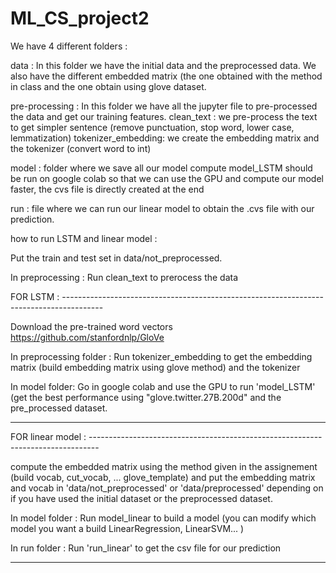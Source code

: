 # ML_CS_project2

We have 4 different folders : 

data : 	In this folder we have the initial data and the preprocessed data. 
	We also have the different embedded matrix (the one obtained with the method in class and the one obtain using glove dataset. 

pre-processing : 	In this folder we have all the jupyter file to pre-processed the data and get our training features. 
			clean_text : we pre-process the text to get simpler sentence (remove punctuation, stop word, lower case, lemmatization)
			tokenizer_embedding: we create the embedding matrix and the tokenizer (convert word to int) 

model : folder where we save all our model compute 
	model_LSTM should be run on google colab so that we can use the GPU and compute our model faster, the cvs file is directly created at the end

run : file where we can run our linear model to obtain the .cvs file with our prediction. 

how to run LSTM and linear model : 

Put the train and test set in data/not_preprocessed. 

In preprocessing : Run clean_text to prerocess the data 

FOR LSTM : ----------------------------------------------------------------------------------------

Download the pre-trained word vectors https://github.com/stanfordnlp/GloVe

In preprocessing folder : Run tokenizer_embedding to get the embedding matrix (build embedding matrix using glove method) and the tokenizer

In model folder: Go in google colab and use the GPU to run 'model_LSTM' (get the best performance using "glove.twitter.27B.200d" and the pre_processed dataset. 

---------------------------------------------------------------------------------------------------

FOR linear model : --------------------------------------------------------------------------------
 
compute the embedded matrix using the method given in the assignement (build vocab, cut_vocab, ... glove_template) and put the embedding matrix and vocab 
in 'data/not_preprocessed' or 'data/preprocessed' depending on if you have used the initial dataset or the preprocessed dataset. 

In model folder : Run model_linear to build a model (you can modify which model you want a build LinearRegression, LinearSVM... ) 

In run folder : Run 'run_linear' to get the csv file for our prediction

---------------------------------------------------------------------------------------------------
